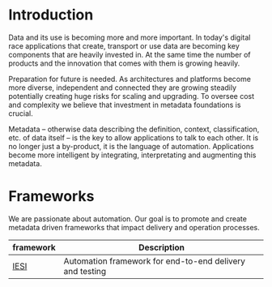 # Introduction

Data and its use is becoming more and more important. In today's digital race applications that create, transport or use data are becoming key components that are heavily invested in. 
At the same time the number of products and the innovation that comes with them is growing heavily. 

Preparation for future is needed. As architectures and platforms become more diverse, independent and connected they are growing steadily potentially creating huge risks for scaling and upgrading. 
To oversee cost and complexity we believe that investment in metadata foundations is crucial.

Metadata – otherwise data describing the definition, context, classification, etc. of data itself – is the key to allow applications to talk to each other. 
It is no longer just a by-product, it is the language of automation. Applications become more intelligent by integrating, interpretating and augmenting this metadata. 

# Frameworks

We are passionate about automation. Our goal is to promote and create metadata driven frameworks that impact delivery and operation processes.

|framework|Description|
|---|---|
|[IESI](https://metadew.github.io/iesi-doc/)|Automation framework for end-to-end delivery and testing|
 
